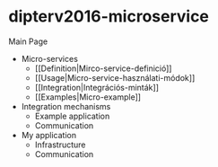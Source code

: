 # dipterv2016-microservice

Main Page

* Micro-services
  * [[Definition|Mirco-service-definició]]
  * [[Usage|Micro-service-használati-módok]]
  * [[Integration|Integrációs-minták]]
  * [[Examples|Micro-example]]
* Integration mechanisms
  * Example application
  * Communication
* My application
  * Infrastructure
  * Communication
